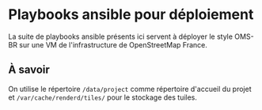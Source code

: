 # Playbooks ansible pour déploiement

La suite de playbooks ansible présents ici servent à déployer le style OMS-BR sur une VM de l'infrastructure de OpenStreetMap France.

## À savoir

On utilise le répertoire `/data/project` comme répertoire d'accueil du projet et `/var/cache/renderd/tiles/` pour le stockage des tuiles.





